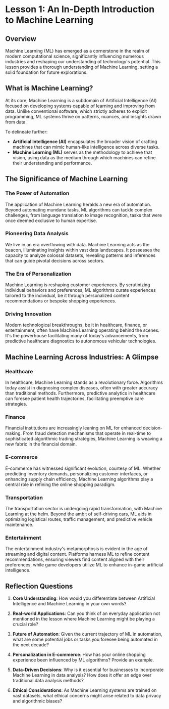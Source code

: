 # Lesson 1: An In-Depth Introduction to Machine Learning

## Overview

Machine Learning (ML) has emerged as a cornerstone in the realm of modern computational science, significantly influencing numerous industries and reshaping our understanding of technology's potential. This lesson provides a thorough understanding of Machine Learning, setting a solid foundation for future explorations.

## What is Machine Learning?

At its core, Machine Learning is a subdomain of Artificial Intelligence (AI) focused on developing systems capable of learning and improving from data. Unlike conventional software, which strictly adheres to explicit programming, ML systems thrive on patterns, nuances, and insights drawn from data.

To delineate further:
- **Artificial Intelligence (AI)** encapsulates the broader vision of crafting machines that can mimic human-like intelligence across diverse tasks.
- **Machine Learning (ML)** serves as the methodology to achieve that vision, using data as the medium through which machines can refine their understanding and performance.

## The Significance of Machine Learning

### The Power of Automation

The application of Machine Learning heralds a new era of automation. Beyond automating mundane tasks, ML algorithms can tackle complex challenges, from language translation to image recognition, tasks that were once deemed exclusive to human expertise.

### Pioneering Data Analysis

We live in an era overflowing with data. Machine Learning acts as the beacon, illuminating insights within vast data landscapes. It possesses the capacity to analyze colossal datasets, revealing patterns and inferences that can guide pivotal decisions across sectors.

### The Era of Personalization

Machine Learning is reshaping customer experiences. By scrutinizing individual behaviors and preferences, ML algorithms curate experiences tailored to the individual, be it through personalized content recommendations or bespoke shopping experiences.

### Driving Innovation

Modern technological breakthroughs, be it in healthcare, finance, or entertainment, often have Machine Learning operating behind the scenes. It's the powerhouse facilitating many of today's advancements, from predictive healthcare diagnostics to autonomous vehicular technologies.

## Machine Learning Across Industries: A Glimpse

### Healthcare

In healthcare, Machine Learning stands as a revolutionary force. Algorithms today assist in diagnosing complex diseases, often with greater accuracy than traditional methods. Furthermore, predictive analytics in healthcare can foresee patient health trajectories, facilitating preemptive care strategies.

### Finance

Financial institutions are increasingly leaning on ML for enhanced decision-making. From fraud detection mechanisms that operate in real-time to sophisticated algorithmic trading strategies, Machine Learning is weaving a new fabric in the financial domain.

### E-commerce

E-commerce has witnessed significant evolution, courtesy of ML. Whether predicting inventory demands, personalizing customer interfaces, or enhancing supply chain efficiency, Machine Learning algorithms play a central role in refining the online shopping paradigm.

### Transportation

The transportation sector is undergoing rapid transformation, with Machine Learning at the helm. Beyond the ambit of self-driving cars, ML aids in optimizing logistical routes, traffic management, and predictive vehicle maintenance.

### Entertainment

The entertainment industry's metamorphosis is evident in the age of streaming and digital content. Platforms harness ML to refine content recommendations, ensuring viewers find content aligned with their preferences, while game developers utilize ML to enhance in-game artificial intelligence.


## Reflection Questions

1. **Core Understanding**: How would you differentiate between Artificial Intelligence and Machine Learning in your own words?
   
2. **Real-world Applications**: Can you think of an everyday application not mentioned in the lesson where Machine Learning might be playing a crucial role?

3. **Future of Automation**: Given the current trajectory of ML in automation, what are some potential jobs or tasks you foresee being automated in the next decade?

4. **Personalization in E-commerce**: How has your online shopping experience been influenced by ML algorithms? Provide an example.

5. **Data-Driven Decisions**: Why is it essential for businesses to incorporate Machine Learning in data analysis? How does it offer an edge over traditional data analysis methods?

6. **Ethical Considerations**: As Machine Learning systems are trained on vast datasets, what ethical concerns might arise related to data privacy and algorithmic biases?

